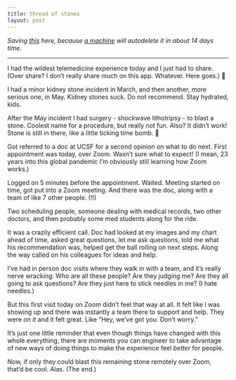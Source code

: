 ```yaml
---
title: thread of stones
layout: post
---
```


*Saving [this](https://twitter.com/sippey/status/1552513849550548992) here, because [a machine](https://tweetdelete.net/) will autodelete it in about 14 days time.*

---

I had the wildest telemedicine experience today and I just had to share. (Over share? I don’t really share much on this app. Whatever. Here goes.) 🧵

I had a minor kidney stone incident in March, and then another, more serious one, in May. Kidney stones suck. Do not recommend. Stay hydrated, kids.

After the May incident I had surgery - shockwave lithotripsy - to blast a stone. Coolest name for a procedure, but really not fun. Also? It didn’t work! Stone is still in there, like a little ticking time bomb. 😬

Got referred to a doc at UCSF for a second opinion on what to do next. First appointment was today, over Zoom. Wasn’t sure what to expect! (I mean, 23 years into this global pandemic I’m obviously still learning how Zoom works.)

Logged on 5 minutes before the appointment. Waited. Meeting started on time, got put into a Zoom meeting. And there was the doc, along with a team of like 7 other people. (!!)

Two scheduling people, someone dealing with medical records, two other doctors, and then probably some med students along for the ride.

It was a crazily efficient call. Doc had looked at my images and my chart ahead of time, asked great questions, let me ask questions, told me what his recommendation was, helped get the ball rolling on next steps. Along the way called on his colleagues for ideas and help.

I’ve had in person doc visits where they walk in with a team, and it’s really nerve wracking. Who are all these people? Are they judging me? Are they all going to ask questions? Are they just here to stick needles in me? (I hate needles.)

But this first visit today on Zoom didn’t feel that way at all. It felt like I was showing up and there was instantly a team there to support and help. They were *on it* and it felt great. Like “Hey, we’ve got you. Don’t worry.”

It’s just one little reminder that even though things have changed with this whole everything, there are moments you can engineer to take advantage of new ways of doing things to make the experience feel *better* for people.

Now, if only they could blast this remaining stone remotely over Zoom, that’d be cool. Alas. 
(The end.)
